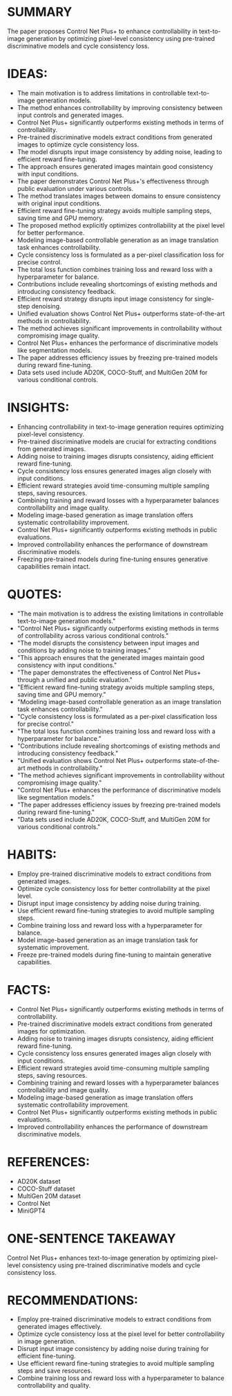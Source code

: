 # SUMMARY
The paper proposes Control Net Plus+ to enhance controllability in text-to-image generation by optimizing pixel-level consistency using pre-trained discriminative models and cycle consistency loss.

# IDEAS:
- The main motivation is to address limitations in controllable text-to-image generation models.
- The method enhances controllability by improving consistency between input controls and generated images.
- Control Net Plus+ significantly outperforms existing methods in terms of controllability.
- Pre-trained discriminative models extract conditions from generated images to optimize cycle consistency loss.
- The model disrupts input image consistency by adding noise, leading to efficient reward fine-tuning.
- The approach ensures generated images maintain good consistency with input conditions.
- The paper demonstrates Control Net Plus+'s effectiveness through public evaluation under various controls.
- The method translates images between domains to ensure consistency with original input conditions.
- Efficient reward fine-tuning strategy avoids multiple sampling steps, saving time and GPU memory.
- The proposed method explicitly optimizes controllability at the pixel level for better performance.
- Modeling image-based controllable generation as an image translation task enhances controllability.
- Cycle consistency loss is formulated as a per-pixel classification loss for precise control.
- The total loss function combines training loss and reward loss with a hyperparameter for balance.
- Contributions include revealing shortcomings of existing methods and introducing consistency feedback.
- Efficient reward strategy disrupts input image consistency for single-step denoising.
- Unified evaluation shows Control Net Plus+ outperforms state-of-the-art methods in controllability.
- The method achieves significant improvements in controllability without compromising image quality.
- Control Net Plus+ enhances the performance of discriminative models like segmentation models.
- The paper addresses efficiency issues by freezing pre-trained models during reward fine-tuning.
- Data sets used include AD20K, COCO-Stuff, and MultiGen 20M for various conditional controls.

# INSIGHTS:
- Enhancing controllability in text-to-image generation requires optimizing pixel-level consistency.
- Pre-trained discriminative models are crucial for extracting conditions from generated images.
- Adding noise to training images disrupts consistency, aiding efficient reward fine-tuning.
- Cycle consistency loss ensures generated images align closely with input conditions.
- Efficient reward strategies avoid time-consuming multiple sampling steps, saving resources.
- Combining training and reward losses with a hyperparameter balances controllability and image quality.
- Modeling image-based generation as image translation offers systematic controllability improvement.
- Control Net Plus+ significantly outperforms existing methods in public evaluations.
- Improved controllability enhances the performance of downstream discriminative models.
- Freezing pre-trained models during fine-tuning ensures generative capabilities remain intact.

# QUOTES:
- "The main motivation is to address the existing limitations in controllable text-to-image generation models."
- "Control Net Plus+ significantly outperforms existing methods in terms of controllability across various conditional controls."
- "The model disrupts the consistency between input images and conditions by adding noise to training images."
- "This approach ensures that the generated images maintain good consistency with input conditions."
- "The paper demonstrates the effectiveness of Control Net Plus+ through a unified and public evaluation."
- "Efficient reward fine-tuning strategy avoids multiple sampling steps, saving time and GPU memory."
- "Modeling image-based controllable generation as an image translation task enhances controllability."
- "Cycle consistency loss is formulated as a per-pixel classification loss for precise control."
- "The total loss function combines training loss and reward loss with a hyperparameter for balance."
- "Contributions include revealing shortcomings of existing methods and introducing consistency feedback."
- "Unified evaluation shows Control Net Plus+ outperforms state-of-the-art methods in controllability."
- "The method achieves significant improvements in controllability without compromising image quality."
- "Control Net Plus+ enhances the performance of discriminative models like segmentation models."
- "The paper addresses efficiency issues by freezing pre-trained models during reward fine-tuning."
- "Data sets used include AD20K, COCO-Stuff, and MultiGen 20M for various conditional controls."

# HABITS:
- Employ pre-trained discriminative models to extract conditions from generated images.
- Optimize cycle consistency loss for better controllability at the pixel level.
- Disrupt input image consistency by adding noise during training.
- Use efficient reward fine-tuning strategies to avoid multiple sampling steps.
- Combine training loss and reward loss with a hyperparameter for balance.
- Model image-based generation as an image translation task for systematic improvement.
- Freeze pre-trained models during fine-tuning to maintain generative capabilities.

# FACTS:
- Control Net Plus+ significantly outperforms existing methods in terms of controllability.
- Pre-trained discriminative models extract conditions from generated images for optimization.
- Adding noise to training images disrupts consistency, aiding efficient reward fine-tuning.
- Cycle consistency loss ensures generated images align closely with input conditions.
- Efficient reward strategies avoid time-consuming multiple sampling steps, saving resources.
- Combining training and reward losses with a hyperparameter balances controllability and image quality.
- Modeling image-based generation as image translation offers systematic controllability improvement.
- Control Net Plus+ significantly outperforms existing methods in public evaluations.
- Improved controllability enhances the performance of downstream discriminative models.

# REFERENCES:
- AD20K dataset
- COCO-Stuff dataset
- MultiGen 20M dataset
- Control Net
- MiniGPT4

# ONE-SENTENCE TAKEAWAY
Control Net Plus+ enhances text-to-image generation by optimizing pixel-level consistency using pre-trained discriminative models and cycle consistency loss.

# RECOMMENDATIONS:
- Employ pre-trained discriminative models to extract conditions from generated images effectively.
- Optimize cycle consistency loss at the pixel level for better controllability in image generation.
- Disrupt input image consistency by adding noise during training for efficient fine-tuning.
- Use efficient reward fine-tuning strategies to avoid multiple sampling steps and save resources.
- Combine training loss and reward loss with a hyperparameter to balance controllability and quality.